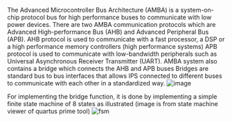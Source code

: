 The Advanced Microcontroller Bus Architecture (AMBA) is a system-on-chip protocol bus for high performance buses to communicate with low power devices. 
There are two AMBA communication protocols which are Advanced High-performance Bus (AHB) and Advanced Peripheral Bus (APB).
AHB protocol is used to communicate with a fast processor, a DSP or a high performance memory controllers (high performance systems)
APB protocol is used to communicate with low-bandwidth peripherals such as Universal Asynchronous Receiver Transmitter (UART).
AMBA system also contains a bridge which connects the AHB and APB buses 
Bridges are standard bus to bus interfaces that allows IPS connected to different buses to communicate with each other in a standardized way.
![image](https://github.com/kero-mina/AHB-to-APB-bridge/assets/92053143/d3818bef-0c10-46af-9a4b-3a033b9d3197)

For implementing the bridge function, it is done by implementing a simple finite state machine of 8 states as illustrated (image is from state machine viewer of quartus prime tool)
![fsm](https://github.com/kero-mina/AHB-to-APB-bridge/assets/92053143/afd6d414-6f3e-44de-9614-b88f938ceff2)


